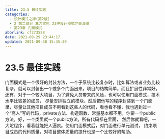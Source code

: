 ```yaml
---
title: 23.5 最佳实践
categories: 
  - 设计模式之禅(第2版)
  - 2 第二部分 真刀实枪 23种设计模式完美演绎
  - 第23章 门面模式
abbrlink: cf273528
date: 2021-09-29 23:44:17
updated: 2021-09-30 15:35:39
---
```

# 23.5 最佳实践
门面模式是一个很好的封装方法，一个子系统比较复杂时，比如算法或者业务比较复杂，就可以封装出一个或多个门面出来，项目的结构简单，而且扩展性非常好。还有，对于一个较大项目，为了避免人员带来的风险，也可以使用门面模式，技术水平比较差的成员， 尽量安排独立的模块，然后把他写的程序封装到一个门面里，尽量让其他项目成员不用看到这些人的代码，看也看不懂，我也遇到过一个“高人”写的代码，private方法、构造函数、常量基本都不用，你要一个public方法，好，一个类里就一个public方法，所有代码都在里面， 然后你就看吧，一大坨程序，看着就能把人逼疯。使用门面模式后，对门面进行单元测试， 约束项目成员的代码质量，对项目整体质量的提升也是一个比较好的帮助。

